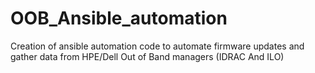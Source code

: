 # OOB_Ansible_automation
Creation of ansible automation code to automate firmware updates and gather data from HPE/Dell Out of Band managers (IDRAC And ILO)
